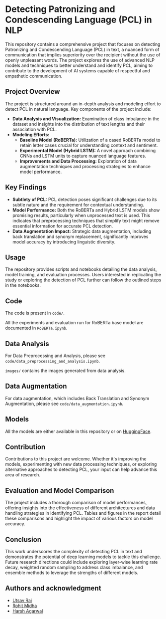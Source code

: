 # Detecting Patronizing and Condescending Language (PCL) in NLP

This repository contains a comprehensive project that focuses on detecting Patronizing and Condescending Language (PCL) in text, a nuanced form of communication that implies superiority over the recipient without the use of openly unpleasant words. The project explores the use of advanced NLP models and techniques to better understand and identify PCL, aiming to contribute to the development of AI systems capable of respectful and empathetic communication.

## Project Overview

The project is structured around an in-depth analysis and modeling effort to detect PCL in natural language. Key components of the project include:

- **Data Analysis and Visualization:** Examination of class imbalance in the dataset and insights into the distribution of text lengths and their association with PCL.
- **Modeling Efforts:**
  - **Baseline Model (RoBERTa):** Utilization of a cased RoBERTa model to retain letter cases crucial for understanding context and sentiment.
  - **Experimental Model (Hybrid LSTM):** A novel approach combining CNNs and LSTM units to capture nuanced language features.
  - **Improvements and Data Processing:** Exploration of data augmentation techniques and processing strategies to enhance model performance.

## Key Findings

- **Subtlety of PCL:** PCL detection poses significant challenges due to its subtle nature and the requirement for contextual understanding.
- **Model Performance:** Both the RoBERTa and Hybrid LSTM models show promising results, particularly when unprocessed text is used. This indicates that preprocessing techniques that simplify text might remove essential information for accurate PCL detection.
- **Data Augmentation Impact:** Strategic data augmentation, including back translation and synonym replacement, significantly improves model accuracy by introducing linguistic diversity.

## Usage

The repository provides scripts and notebooks detailing the data analysis, model training, and evaluation processes. Users interested in replicating the study or exploring the detection of PCL further can follow the outlined steps in the notebooks.

## Code

The code is present in `code/`.

All the experiments and evaluation run for RoBERTa base model are documented in `RoBERTa.ipynb`.

## Data Analysis

For Data Preprocessing and Analysis, please see `code/data_preprocessing_and_analysis.ipynb`.

`images/` contains the images generated from data analysis.

## Data Augmentation

For data augmentation, which includes Back Translation and Synonym Augmentation, please see `code/data_augmentation.ipynb`.

## Models

All the models are either available in this repository or on [HuggingFace](https://huggingface.co/ImperialIndians23).


## Contribution

Contributions to this project are welcome. Whether it's improving the models, experimenting with new data processing techniques, or exploring alternative approaches to detecting PCL, your input can help advance this area of research.

## Evaluation and Model Comparison

The project includes a thorough comparison of model performances, offering insights into the effectiveness of different architectures and data handling strategies in identifying PCL. Tables and figures in the report detail these comparisons and highlight the impact of various factors on model accuracy.

## Conclusion

This work underscores the complexity of detecting PCL in text and demonstrates the potential of deep learning models to tackle this challenge. Future research directions could include exploring layer-wise learning rate decay, weighted random sampling to address class imbalance, and ensemble methods to leverage the strengths of different models.

## Authors and acknowledgment
- [Utsav Rai](https://github.com/utsavrai)
- [Rohit Midha](https://github.com/RohitMidha23)
- [Harsh Agarwal](https://github.com/)